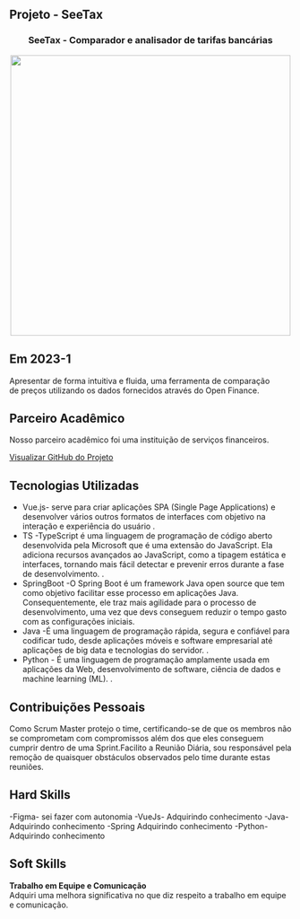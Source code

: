 ## Projeto - SeeTax

<div align=center>
 <h3>SeeTax - Comparador e analisador de tarifas bancárias </h3>
  <img src="https://user-images.githubusercontent.com/111800315/236898876-10a4ae3f-43cb-4120-a598-b519c18ff03c.gif" width=500 alt="" />
 </div>

## Em 2023-1
Apresentar de forma intuitiva e fluida, uma ferramenta de comparação <br>
de preços utilizando os dados fornecidos através do Open Finance. 

## Parceiro Acadêmico
Nosso parceiro acadêmico foi uma instituição de serviços financeiros.</a><br>

[Visualizar GitHub do Projeto](https://github.com/Sarah781/API-6-SeeTax)

## Tecnologias Utilizadas

- Vue.js- serve para criar aplicações SPA (Single Page Applications) e desenvolver vários outros formatos de interfaces com objetivo na interação e experiência do usuário  .<br>
- TS -TypeScript é uma linguagem de programação de código aberto desenvolvida pela Microsoft que é uma extensão do JavaScript. Ela adiciona recursos avançados ao JavaScript, como a tipagem estática e interfaces, tornando mais fácil detectar e prevenir erros durante a fase de desenvolvimento. .<br>
- SpringBoot -O Spring Boot é um framework Java open source que tem como objetivo facilitar esse processo em aplicações Java. Consequentemente, ele traz mais agilidade para o processo de desenvolvimento, uma vez que devs conseguem reduzir o tempo gasto com as configurações iniciais. <br>  
- Java -É uma linguagem de programação rápida, segura e confiável para codificar tudo, desde aplicações móveis e software empresarial até aplicações de big data e tecnologias do servidor. . 
- Python - É uma linguagem de programação amplamente usada em aplicações da Web, desenvolvimento de software, ciência de dados e machine learning (ML).  . 

## Contribuições Pessoais
Como  Scrum Master protejo o time, certificando-se de que os membros não se comprometam com compromissos além dos que eles conseguem cumprir dentro de uma Sprint.Facilito a Reunião Diária, sou responsável pela remoção de quaisquer obstáculos observados pelo time durante estas reuniões.

## Hard Skills
-Figma- sei fazer com autonomia
-VueJs- Adquirindo conhecimento
-Java- Adquirindo conhecimento
-Spring Adquirindo conhecimento 
-Python- Adquirindo conhecimento

## Soft Skills
 <b> Trabalho em Equipe e Comunicação </b><br>
 Adquiri uma melhora significativa no que diz respeito a trabalho em equipe e comunicação.<br>